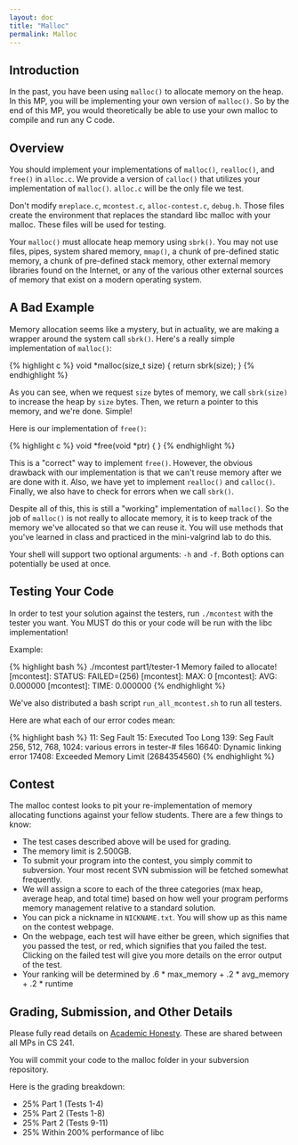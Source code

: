 ```yaml
---
layout: doc
title: "Malloc"
permalink: Malloc
---
```


## Introduction

In the past, you have been using `malloc()` to allocate memory on the heap. In this MP, you will be implementing your own version of `malloc()`. So by the end of this MP, you would theoretically be able to use your own malloc to compile and run any C code.

## Overview

You should implement your implementations of `malloc()`, `realloc()`, and `free()` in `alloc.c`. We provide a version of `calloc()` that utilizes your implementation of `malloc()`. `alloc.c` will be the only file we test.

Don't modify `mreplace.c`, `mcontest.c`, `alloc-contest.c`, `debug.h`. Those files create the environment that replaces the standard libc malloc with your malloc. These files will be used for testing.

Your `malloc()` must allocate heap memory using `sbrk()`. You may not use files, pipes, system shared memory, `mmap()`, a chunk of pre-defined static memory, a chunk of pre-defined stack memory, other external memory libraries found on the Internet, or any of the various other external sources of memory that exist on a modern operating system.

## A Bad Example

Memory allocation seems like a mystery, but in actuality, we are making a wrapper around the system call `sbrk()`. Here's a really simple implementation of `malloc()`:

{% highlight c %}
void *malloc(size_t size) {
    return sbrk(size);
}
{% endhighlight %}

As you can see, when we request `size` bytes of memory, we call `sbrk(size)` to increase the heap by `size` bytes. Then, we return a pointer to this memory, and we're done. Simple!

Here is our implementation of `free()`:

{% highlight c %}
void *free(void *ptr) {
}
{% endhighlight %}

This is a "correct" way to implement `free()`. However, the obvious drawback with our implementation is that we can't reuse memory after we are done with it. Also, we have yet to implement `realloc()` and `calloc()`. Finally, we also have to check for errors when we call `sbrk()`.

Despite all of this, this is still a "working" implementation of `malloc()`. So the job of `malloc()` is not really to allocate memory, it is to keep track of the memory we've allocated so that we can reuse it. You will use methods that you've learned in class and practiced in the mini-valgrind lab to do this.

Your shell will support two optional arguments: `-h` and `-f`. Both options can potentially be used at once.

## Testing Your Code

In order to test your solution against the testers, run `./mcontest` with the tester you want. You MUST do this or your code will be run with the libc implementation!

Example:

{% highlight bash %}
./mcontest part1/tester-1
Memory failed to allocate!
[mcontest]: STATUS: FAILED=(256)
[mcontest]: MAX: 0
[mcontest]: AVG: 0.000000
[mcontest]: TIME: 0.000000
{% endhighlight %}

We've also distributed a bash script `run_all_mcontest.sh` to run all testers.

Here are what each of our error codes mean:

{% highlight bash %}
11: Seg Fault
15: Executed Too Long
139: Seg Fault
256, 512, 768, 1024: various errors in tester-# files
16640: Dynamic linking error
17408: Exceeded Memory Limit (2684354560)
{% endhighlight %}

## Contest

The malloc contest looks to pit your re-implementation of memory allocating functions against your fellow students. There are a few things to know:

* The test cases described above will be used for grading.
* The memory limit is 2.500GB.
* To submit your program into the contest, you simply commit to subversion. Your most recent SVN submission will be fetched somewhat frequently. 
* We will assign a score to each of the three categories (max heap, average heap, and total time) based on how well your program performs memory management relative to a standard solution.
* You can pick a nickname in `NICKNAME.txt`. You will show up as this name on the contest webpage.
* On the webpage, each test will have either be green, which signifies that you passed the test, or red, which signifies that you failed the test. Clicking on the failed test will give you more details on the error output of the test.
* Your ranking will be determined by 
.6 * max_memory + .2 * avg_memory + .2 * runtime

## Grading, Submission, and Other Details

Please fully read details on [Academic Honesty](https://courses.engr.illinois.edu/cs241/#/overview#integrity). These are shared between all MPs in CS 241.

You will commit your code to the malloc folder in your subversion repository.

Here is the grading breakdown:

* 25% Part 1 (Tests 1-4)
* 25% Part 2 (Tests 1-8)
* 25% Part 2 (Tests 9-11)
* 25% Within 200% performance of libc
